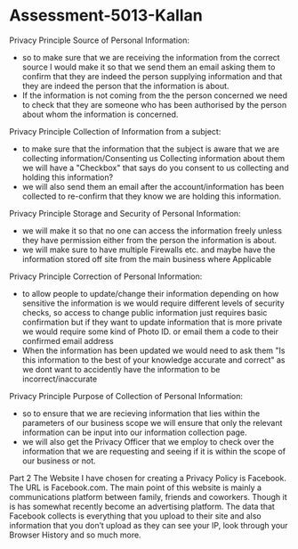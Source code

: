 # Assessment-5013-Kallan

Privacy Principle Source of Personal Information:
- so to make sure that we are receiving the information from the correct source I would make it so that we send them an email asking them to confirm that they are indeed the person supplying information and that they are indeed the person that the information is about. 
- If the information is not coming from the the person concerned we need to check that they are someone who has been authorised by the person about whom the information is concerned.

Privacy Principle Collection of Information from a subject:
- to make sure that the information that the subject is aware that we are collecting information/Consenting us Collecting information about them we will have a "Checkbox" that says do you consent to us collecting and holding this information?
- we will also send them an email after the account/information has been collected to re-confirm that they know we are holding this information.

Privacy Principle Storage and Security of Personal Information:
- we will make it so that no one can access the information freely unless they have permission either from the person the information is about.
- we will make sure to have multiple Firewalls etc. and maybe have the information stored off site from the main business where Applicable

Privacy Principle Correction of Personal Information:
- to allow people to update/change their information depending on how sensitive the information is we would require different levels of security checks, so access to change public information just requires basic confirmation but if they want to update information that is more private we would require some kind of Photo ID. or email them a code to their confirmed email address 
- When the information has been updated we would need to ask them "Is this information to the best of your knowledge accurate and correct" as we dont want to accidently have the information to be incorrect/inaccurate

Privacy Principle Purpose of Collection of Personal Information:
- so to ensure that we are recieving information that lies within the parameters of our business scope we will ensure that only the relevant information can be input into our information collection page.
- we will also get the Privacy Officer that we employ to check over the information that we are requesting and seeing if it is within the scope of our business or not.


Part 2
The Website I have chosen for creating a Privacy Policy is Facebook. The URL is Facebook.com. The main point of this website is mainly a communications platform between family, friends and coworkers. Though it is has somewhat recently become an advertising platform. The data that Facebook collects is everything that you upload to their site and also information that you don’t upload as they can see your IP, look through your Browser History and so much more.

